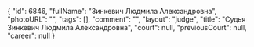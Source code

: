 {
    "id": 6846,
    "fullName": "Зинкевич Людмила Александровна",
    "photoURL": "",
    "tags": [],
    "comment": "",
    "layout": "judge",
    "title": "Судья Зинкевич Людмила Александровна",
    "court": null,
    "previousCourt": null,
    "career": null
}